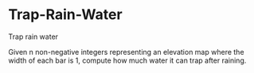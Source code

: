 # Trap-Rain-Water
Trap rain water

Given n non-negative integers representing an elevation map where the width of each bar is 1, compute how much water it can trap after raining.

